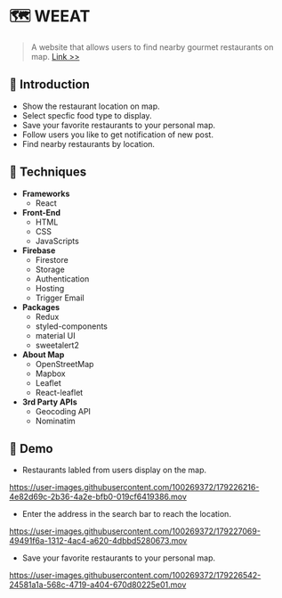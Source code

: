 # :world_map: WEEAT
> A website that allows users to find nearby gourmet restaurants on map. [Link >>](http://we-eat-473c4.web.app)


## :rocket: Introduction
- Show the restaurant location on map.
- Select specfic food type to display.
- Save your favorite restaurants to your personal map.
- Follow users you like to get notification of new post.
- Find nearby restaurants by location.

## :rocket: Techniques
- **Frameworks**
    - React
- **Front-End**
    - HTML
    - CSS
    - JavaScripts
- **Firebase**
    - Firestore
    - Storage
    - Authentication
    - Hosting
    - Trigger Email
- **Packages**
    - Redux
    - styled-components
    - material UI
    - sweetalert2
- **About Map**
    - OpenStreetMap
    - Mapbox
    - Leaflet
    - React-leaflet
- **3rd Party APIs**
    - Geocoding API
    - Nominatim
    
## :rocket: Demo
- Restaurants labled from users display on the map.




https://user-images.githubusercontent.com/100269372/179226216-4e82d69c-2b36-4a2e-bfb0-019cf6419386.mov



- Enter the address in the search bar to reach the location.


https://user-images.githubusercontent.com/100269372/179227069-49491f6a-1312-4ac4-a620-4dbbd5280673.mov




- Save your favorite restaurants to your personal map.



https://user-images.githubusercontent.com/100269372/179226542-24581a1a-568c-4719-a404-670d80225e01.mov








